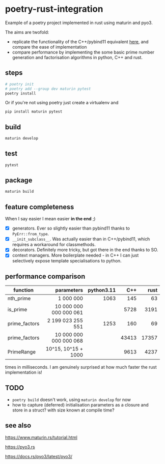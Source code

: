 # poetry-rust-integration

Example of a poetry project implemented in rust using maturin and pyo3.

The aims are twofold:

- replicate the functionality of the C++/pybind11 equivalent [here](https://github.com/virgesmith/poetry-pybind11-integration), and compare the ease of implementation
- compare performance by implementing the some basic prime number generation and factorisation algorithms in python, C++ and rust.


## steps


```sh
# poetry init
# poetry add --group dev maturin pytest
poetry install
```

Or if you're not using poetry just create a virtualenv and

```sh
pip install maturin pytest
```

## build

```sh
maturin develop
```

## test

```sh
pytest
```

## package

```sh
maturin build
```

## feature completeness

When I say easier I mean easier **in the end** ;)

- [X] generators. Ever so slightly easier than pybind11 thanks to `PyErr::from_type`.
- [X] `__init_subclass__`. Was actually easier than in C++/pybind11, which requires a workaround for classmethods.
- [X] decorators. Definitely more tricky, but got there in the end thanks to SO.
- [X] context managers. More boilerplate needed - in C++ I can just selectively expose template specialisations to python.

## performance comparison

| function  | parameters | python3.11 | C++ | rust |
|---------------|-----------------------:|-----:|------:|------:|
| nth_prime     |              1 000 000 | 1063 |   145 |    63 |
| is_prime      | 10 000 000 000 000 061 |      |  5728 |  3191 |
| prime_factors |      2 199 023 255 551 | 1253 |   160 |    69 |
| prime_factors | 10 000 000 000 000 068 |      | 43413 | 17357 |
| PrimeRange    |    10^15, 10^15 + 1000 |      |  9613 |  4237 |

times in milliseconds. I am genuinely surprised at how much faster the rust implementation is!

## TODO

- ```poetry build``` doesn't work, using `maturin develop` for now
- how to capture (deferred) initialisation parameters as a closure and store in a struct? with size known at compile time?

## see also

https://www.maturin.rs/tutorial.html

https://pyo3.rs

https://docs.rs/pyo3/latest/pyo3/